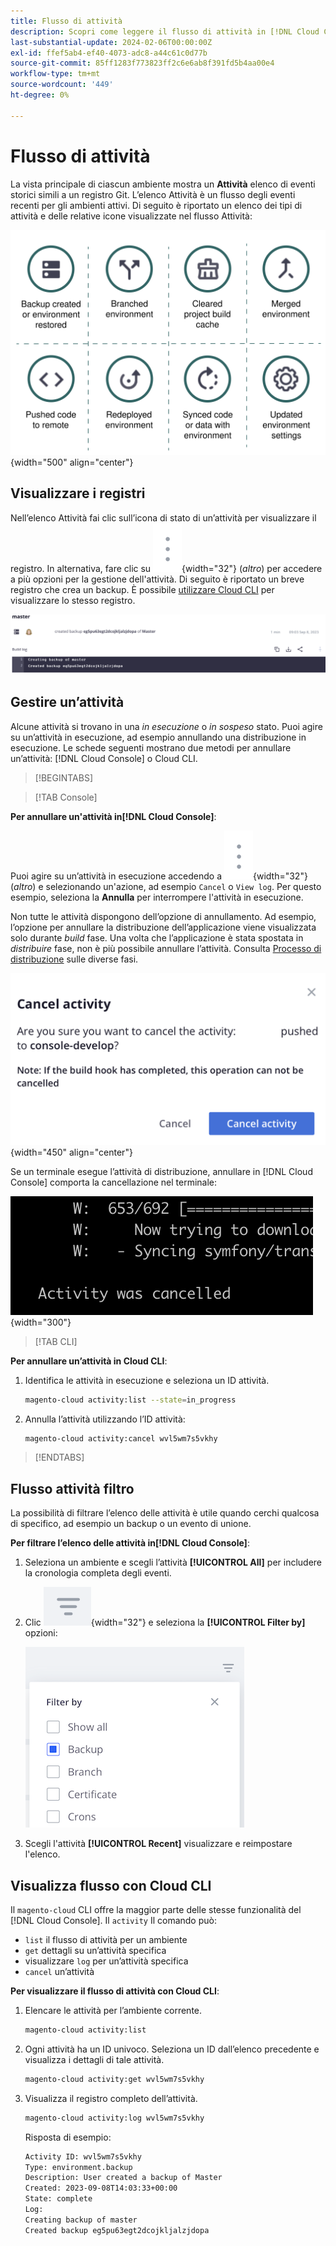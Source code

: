 ```yaml
---
title: Flusso di attività
description: Scopri come leggere il flusso di attività in [!DNL Cloud Console] o Cloud CLI per l’infrastruttura Adobe Commerce on Cloud.
last-substantial-update: 2024-02-06T00:00:00Z
exl-id: ffef5ab4-ef40-4073-adc8-a44c61c0d77b
source-git-commit: 85ff1283f773823ff2c6e6ab8f391fd5b4aa00e4
workflow-type: tm+mt
source-wordcount: '449'
ht-degree: 0%

---
```


# Flusso di attività

La vista principale di ciascun ambiente mostra un **Attività** elenco di eventi storici simili a un registro Git. L’elenco Attività è un flusso degli eventi recenti per gli ambienti attivi. Di seguito è riportato un elenco dei tipi di attività e delle relative icone visualizzate nel flusso Attività:

![Tipi di attività](../../assets/activity-types.svg){width="500" align="center"}

## Visualizzare i registri

Nell’elenco Attività fai clic sull’icona di stato di un’attività per visualizzare il registro. In alternativa, fare clic su ![Altro](../../assets/icon-more.png){width="32"} (_altro_) per accedere a più opzioni per la gestione dell&#39;attività. Di seguito è riportato un breve registro che crea un backup. È possibile [utilizzare Cloud CLI](#activity-stream-with-cloud-cli) per visualizzare lo stesso registro.

![Visualizzazione registro](../../assets/log-view.png)

## Gestire un’attività

Alcune attività si trovano in una _in esecuzione_ o _in sospeso_ stato. Puoi agire su un’attività in esecuzione, ad esempio annullando una distribuzione in esecuzione. Le schede seguenti mostrano due metodi per annullare un’attività: [!DNL Cloud Console] o Cloud CLI.

>[!BEGINTABS]

>[!TAB Console]

**Per annullare un&#39;attività in[!DNL Cloud Console]**:

Puoi agire su un’attività in esecuzione accedendo a ![Altro](../../assets/icon-more.png){width="32"} (_altro_) e selezionando un&#39;azione, ad esempio `Cancel` o `View log`. Per questo esempio, seleziona la **Annulla** per interrompere l&#39;attività in esecuzione.

Non tutte le attività dispongono dell’opzione di annullamento. Ad esempio, l’opzione per annullare la distribuzione dell’applicazione viene visualizzata solo durante _build_ fase. Una volta che l’applicazione è stata spostata in _distribuire_ fase, non è più possibile annullare l’attività. Consulta [Processo di distribuzione](../deploy/process.md) sulle diverse fasi.

![Annulla attività](../../assets/activity-icons/cancel-activity.png){width="450" align="center"}

Se un terminale esegue l’attività di distribuzione, annullare in [!DNL Cloud Console] comporta la cancellazione nel terminale:

![Attività annullata nel terminale](../../assets/activity-icons/activity-cancelled.png){width="300"}

>[!TAB CLI]

**Per annullare un’attività in Cloud CLI**:

1. Identifica le attività in esecuzione e seleziona un ID attività.

   ```bash
   magento-cloud activity:list --state=in_progress
   ```

1. Annulla l’attività utilizzando l’ID attività:

   ```bash
   magento-cloud activity:cancel wvl5wm7s5vkhy
   ```

>[!ENDTABS]

## Flusso attività filtro

La possibilità di filtrare l’elenco delle attività è utile quando cerchi qualcosa di specifico, ad esempio un backup o un evento di unione.

**Per filtrare l’elenco delle attività in[!DNL Cloud Console]**:

1. Seleziona un ambiente e scegli l’attività **[!UICONTROL All]** per includere la cronologia completa degli eventi.

1. Clic ![Filtra per](../../assets/icon-filterby.png){width="32"} e seleziona la **[!UICONTROL Filter by]** opzioni:

   ![Filtrare attività](../../assets/activity-filter.png)

1. Scegli l&#39;attività **[!UICONTROL Recent]** visualizzare e reimpostare l&#39;elenco.

## Visualizza flusso con Cloud CLI

Il `magento-cloud` CLI offre la maggior parte delle stesse funzionalità del [!DNL Cloud Console]. Il `activity` Il comando può:

- `list` il flusso di attività per un ambiente
- `get` dettagli su un’attività specifica
- visualizzare `log` per un’attività specifica
- `cancel` un’attività

**Per visualizzare il flusso di attività con Cloud CLI**:

1. Elencare le attività per l’ambiente corrente.

   ```bash
   magento-cloud activity:list
   ```

1. Ogni attività ha un ID univoco. Seleziona un ID dall’elenco precedente e visualizza i dettagli di tale attività.

   ```bash
   magento-cloud activity:get wvl5wm7s5vkhy
   ```

1. Visualizza il registro completo dell’attività.

   ```bash
   magento-cloud activity:log wvl5wm7s5vkhy
   ```

   Risposta di esempio:

   ```bash
   Activity ID: wvl5wm7s5vkhy
   Type: environment.backup
   Description: User created a backup of Master
   Created: 2023-09-08T14:03:33+00:00
   State: complete
   Log:
   Creating backup of master
   Created backup eg5pu63egt2dcojkljalzjdopa
   ```
